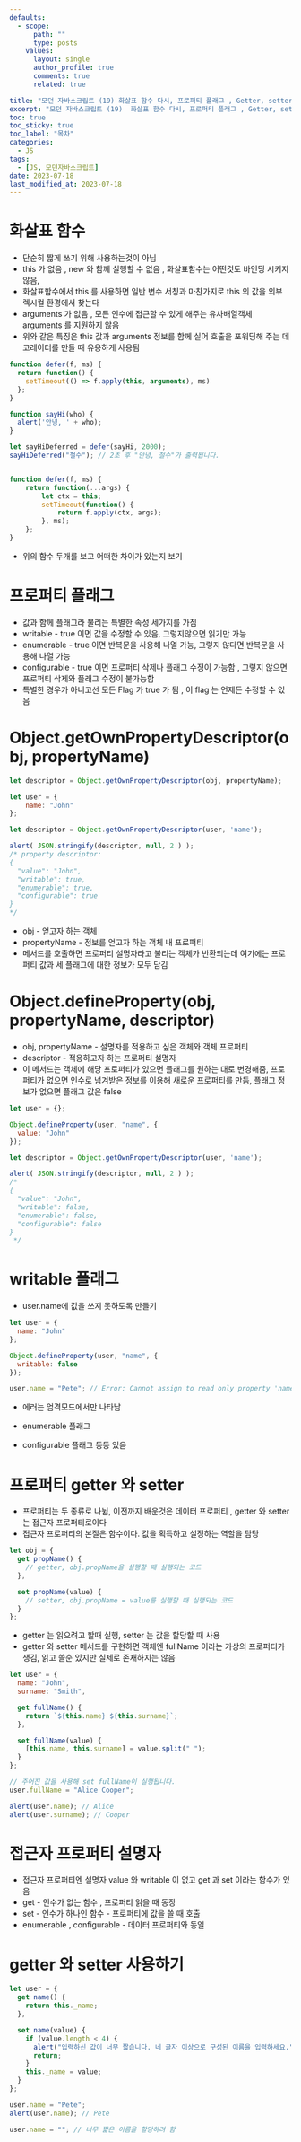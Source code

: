 ```yaml
---
defaults:
  - scope:
      path: ""
      type: posts
    values:
      layout: single
      author_profile: true
      comments: true
      related: true

title: "모던 자바스크립트 (19) 화살표 함수 다시, 프로퍼티 플래그 , Getter, setter"
excerpt: "모던 자바스크립트 (19)  화살표 함수 다시, 프로퍼티 플래그 , Getter, setter"
toc: true
toc_sticky: true
toc_label: "목차"
categories:
  - JS
tags:
  - [JS, 모던자바스크립트]
date: 2023-07-18
last_modified_at: 2023-07-18
---
```

# 화살표 함수 
- 단순히 짧게 쓰기 위해 사용하는것이 아님 
- this 가 없음 , new 와 함께 실행할 수 없음 , 화살표함수는 어떤것도 바인딩 시키지않음,
- 화살표함수에서 this 를 사용하면 일반 변수 서칭과 마찬가지로 this 의 값을 외부 렉시컬 환경에서 찾는다 
- arguments 가 없음 , 모든 인수에 접근할 수 있게 해주는 유사배열객체 arguments 를 지원하지 않음 
- 위와 같은 특징은 this 값과 arguments 정보를 함께 실어 호출을 포워딩해 주는 데코레이터를 만들 때 유용하게 사용됨 
```js
function defer(f, ms) {
  return function() {
    setTimeout(() => f.apply(this, arguments), ms)
  };
}

function sayHi(who) {
  alert('안녕, ' + who);
}

let sayHiDeferred = defer(sayHi, 2000);
sayHiDeferred("철수"); // 2초 후 "안녕, 철수"가 출력됩니다.


function defer(f, ms) {
    return function(...args) {
        let ctx = this;
        setTimeout(function() {
            return f.apply(ctx, args);
        }, ms);
    };
}
```
- 위의 함수 두개를 보고 어떠한 차이가 있는지 보기

# 프로퍼티 플래그 
- 값과 함께 플래그라 불리는 특별한 속성 세가지를 가짐 
- writable - true 이면 값을 수정할 수 있음, 그렇지않으면 읽기만 가능 
- enumerable - true 이면 반복문을 사용해 나열 가능, 그렇지 않다면 반복문을 사용해 나열 가능 
- configurable - true 이면 프로퍼티 삭제나 플래그 수정이 가능함 , 그렇지 않으면 프로퍼티 삭제와 플래그 수정이 불가능함 
- 특별한 경우가 아니고선 모든 Flag 가 true 가 됨 , 이 flag 는 언제든 수정할 수 있음


# Object.getOwnPropertyDescriptor(obj, propertyName)
```js
let descriptor = Object.getOwnPropertyDescriptor(obj, propertyName);

let user = {
    name: "John"
};

let descriptor = Object.getOwnPropertyDescriptor(user, 'name');

alert( JSON.stringify(descriptor, null, 2 ) );
/* property descriptor:
{
  "value": "John",
  "writable": true,
  "enumerable": true,
  "configurable": true
}
*/
```
- obj - 얻고자 하는 객체 
- propertyName - 정보를 얻고자 하는 객체 내 프로퍼티 
- 메서드를 호출하면 프로퍼티 설명자라고 불리는 객체가 반환되는데 여기에는 프로퍼티 값과 세 플래그에 대한 정보가 모두 담김

# Object.defineProperty(obj, propertyName, descriptor)
- obj, propertyName - 설명자를 적용하고 싶은 객체와 객체 프로퍼티 
- descriptor - 적용하고자 하는 프로퍼티 설명자 
- 이 메서드는 객체에 해당 프로퍼티가 있으면 플래그를 원하는 대로 변경해줌, 프로퍼티가 없으면 인수로 넘겨받은 정보를 이용해 새로운 프로퍼티를 만듬, 플래그 정보가 없으면 플래그 값은 false

```js
let user = {};

Object.defineProperty(user, "name", {
  value: "John"
});

let descriptor = Object.getOwnPropertyDescriptor(user, 'name');

alert( JSON.stringify(descriptor, null, 2 ) );
/*
{
  "value": "John",
  "writable": false,
  "enumerable": false,
  "configurable": false
}
 */
```


# writable 플래그 
- user.name에 값을 쓰지 못하도록 만들기 
```js
let user = {
  name: "John"
};

Object.defineProperty(user, "name", {
  writable: false
});

user.name = "Pete"; // Error: Cannot assign to read only property 'name'
```
- 에러는 엄격모드에서만 나타남 

- enumerable 플래그 
- configurable 플래그 등등 있음 

# 프로퍼티 getter 와 setter
- 프로퍼티는 두 종류로 나뉨, 이전까지 배운것은 데이터 프로퍼티 , getter 와 setter 는 접근자 프로퍼티로이다
- 접근자 프로퍼티의 본질은 함수이다. 값을 획득하고 설정하는 역할을 담당 

```js
let obj = {
  get propName() {
    // getter, obj.propName을 실행할 때 실행되는 코드
  },

  set propName(value) {
    // setter, obj.propName = value를 실행할 때 실행되는 코드
  }
};
```
- getter 는 읽으려고 할때 실행, setter 는 값을 할당할 때 사용 
- getter 와 setter 메서드를 구현하면 객체엔 fullName 이라는 가상의 프로퍼티가 생김, 읽고 쓸순 있지만 실제로 존재하지는 않음 
```js
let user = {
  name: "John",
  surname: "Smith",

  get fullName() {
    return `${this.name} ${this.surname}`;
  },

  set fullName(value) {
    [this.name, this.surname] = value.split(" ");
  }
};

// 주어진 값을 사용해 set fullName이 실행됩니다.
user.fullName = "Alice Cooper";

alert(user.name); // Alice
alert(user.surname); // Cooper
```

# 접근자 프로퍼티 설명자 
- 접근자 프로퍼티엔 설명자 value 와 writable 이 없고 get 과 set 이라는 함수가 있음 
- get - 인수가 없는 함수  , 프로퍼티 읽을 때 동장 
- set - 인수가 하나인 함수 - 프로퍼티에 값을 쓸 때 호출 
- enumerable , configurable - 데이터 프로퍼티와 동일 

# getter 와 setter 사용하기 
```js
let user = {
  get name() {
    return this._name;
  },

  set name(value) {
    if (value.length < 4) {
      alert("입력하신 값이 너무 짧습니다. 네 글자 이상으로 구성된 이름을 입력하세요.");
      return;
    }
    this._name = value;
  }
};

user.name = "Pete";
alert(user.name); // Pete

user.name = ""; // 너무 짧은 이름을 할당하려 함
```
